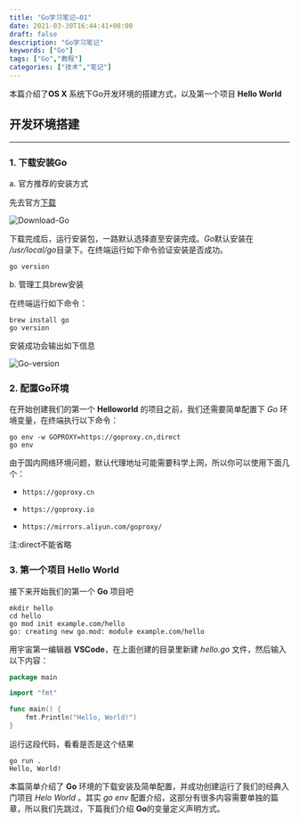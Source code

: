 ```yaml
---
title: "Go学习笔记—01"
date: 2021-03-30T16:44:41+08:00
draft: false
description: "Go学习笔记"
keywords: ["Go"]
tags: ["Go","教程"]
categories: ["技术","笔记"]
---
```

本篇介绍了**OS X** 系统下Go开发环境的搭建方式，以及第一个项目 **Hello World**
<!--more-->
## 开发环境搭建

***

### 1. 下载安装Go

a. 官方推荐的安装方式

先去官方[下载](https://golang.org/dl/)

![Download-Go](/media/LearnGo-010.png)

下载完成后，运行安装包，一路默认选择直至安装完成。*Go*默认安装在 */usr/local/go*目录下。在终端运行如下命令验证安装是否成功。

```sehll
go version
```

b. 管理工具brew安装

在终端运行如下命令：

```shell
brew install go
go version
```

安装成功会输出如下信息

![Go-version](/media/LearnGo-011.png)

### 2. 配置Go环境

在开始创建我们的第一个 **Helloworld** 的项目之前，我们还需要简单配置下 *Go* 环境变量，在终端执行以下命令：

```shell
go env -w GOPROXY=https://goproxy.cn,direct
go env
```

由于国内网络环境问题，默认代理地址可能需要科学上网，所以你可以使用下面几个：

- `https://goproxy.cn`

- `https://goproxy.io`

- `https://mirrors.aliyun.com/goproxy/`

注:direct不能省略

### 3. 第一个项目 Hello World

接下来开始我们的第一个 **Go** 项目吧

```shell
mkdir hello
cd hello
go mod init example.com/hello
go: creating new go.mod: module example.com/hello
```

用宇宙第一编辑器 **VSCode**，在上面创建的目录里新建 *hello.go* 文件，然后输入以下内容：

```Go
package main

import "fmt"

func main() {
    fmt.Println("Hello, World!")
}
```

运行这段代码，看看是否是这个结果

```shell
go run .
Hello, World!
```

本篇简单介绍了 **Go** 环境的下载安装及简单配置，并成功创建运行了我们的经典入门项目 *Helo World* 。其实 *go env* 配置介绍，这部分有很多内容需要单独的篇章，所以我们先跳过，下篇我们介绍 **Go**的变量定义声明方式。
